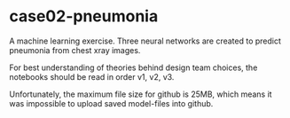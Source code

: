 # case02-pneumonia
A machine learning exercise. Three neural networks are created to predict pneumonia from chest xray images.

For best understanding of theories behind design team choices, the notebooks should be read in order v1, v2, v3.

Unfortunately, the maximum file size for github is 25MB, which means it was impossible to upload saved model-files into github.
